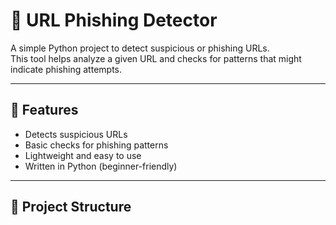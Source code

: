 # 🔗 URL Phishing Detector

A simple Python project to detect suspicious or phishing URLs.  
This tool helps analyze a given URL and checks for patterns that might indicate phishing attempts.

---

## 🚀 Features
- Detects suspicious URLs
- Basic checks for phishing patterns
- Lightweight and easy to use
- Written in Python (beginner-friendly)

---

## 📂 Project Structure
